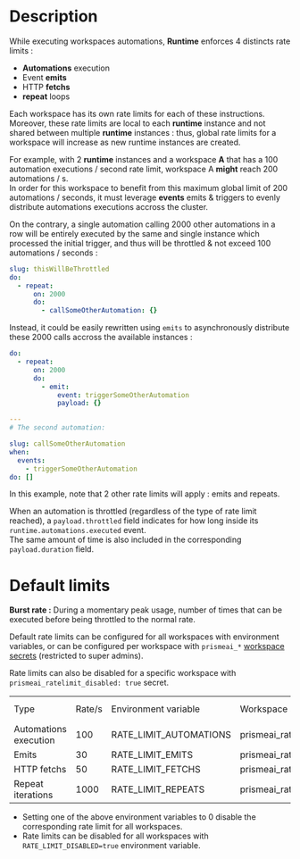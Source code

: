 # Description

While executing workspaces automations, **Runtime** enforces 4 distincts rate limits :  

* **Automations** execution
* Event **emits**
* HTTP **fetchs**  
* **repeat** loops

Each workspace has its own rate limits for each of these instructions.  
Moreover, these rate limits are local to each **runtime** instance and not shared between multiple **runtime** instances : thus, global rate limits for a workspace will increase as new runtime instances are created.  

For example, with 2 **runtime** instances and a workspace **A** that has a 100 automation executions / second rate limit, workspace A **might** reach 200 automations / s.  
In order for this workspace to benefit from this maximum global limit of 200 automations / seconds, it must leverage **events** emits & triggers to evenly distribute automations executions accross the cluster.  

On the contrary, a single automation calling 2000 other automations in a row will be entirely executed by the same and single instance which processed the initial trigger, and thus will be throttled & not exceed 100 automations / seconds :  

```yaml
slug: thisWillBeThrottled
do:
  - repeat:
      on: 2000
      do:
        - callSomeOtherAutomation: {}
```

Instead, it could be easily rewritten using `emits` to asynchronously distribute these 2000 calls accross the available instances :  
```yaml
do:
  - repeat:
      on: 2000
      do:
        - emit:
            event: triggerSomeOtherAutomation
            payload: {}

---
# The second automation:  

slug: callSomeOtherAutomation
when:
  events:
    - triggerSomeOtherAutomation
do: []
```
In this example, note that 2 other rate limits will apply : emits and repeats.  

When an automation is throttled (regardless of the type of rate limit reached), a `payload.throttled` field indicates for how long inside its `runtime.automations.executed` event.  
The same amount of time is also included in the corresponding `payload.duration` field.  

# Default limits

**Burst rate :** During a momentary peak usage, number of times that can be executed before being throttled to the normal rate.  

Default rate limits can be configured for all workspaces with environment variables, or can be configured per workspace with `prismeai_*` [workspace secrets](/workspaces/#secrets) (restricted to super admins).  

Rate limits can also be disabled for a specific workspace with `prismeai_ratelimit_disabled: true` secret.  

<table>
  <tr>
    <td>Type</td>
    <td>Rate/s</td>
    <td>Environment variable</td>
    <td>Workspace secret</td>
    <td>Burst rate</td>
    <td>Environment variable</td>
    <td>Workspace secret</td>
  </tr>

  <tr>
    <td>Automations execution</td>
    <td>100</td>
    <td>RATE_LIMIT_AUTOMATIONS</td>
    <td>prismeai_ratelimit_automations</td>
    <td>400</td>
    <td>RATE_LIMIT_AUTOMATIONS_BURST</td>
    <td>prismeai_ratelimit_automations_burst</td>
  </tr>    

  <tr>
    <td>Emits</td>
    <td>30</td>
    <td>RATE_LIMIT_EMITS</td>
    <td>prismeai_ratelimit_emits</td>
    <td>100</td>
    <td>RATE_LIMIT_EMITS_BURST</td>
    <td>prismeai_ratelimit_emits_burst</td>
  </tr>    

  <tr>
    <td>HTTP fetchs</td>
    <td>50</td>
    <td>RATE_LIMIT_FETCHS</td>
    <td>prismeai_ratelimit_fetchs</td>
    <td>200</td>
    <td>RATE_LIMIT_FETCHS_BURST</td>
    <td>prismeai_ratelimit_fetchs_burst</td>
  </tr>        

  <tr>
    <td>Repeat iterations</td>
    <td>1000</td>
    <td>RATE_LIMIT_REPEATS</td>
    <td>prismeai_ratelimit_repeats</td>
    <td>4000</td>
    <td>RATE_LIMIT_REPEATS_BURST</td>
    <td>prismeai_ratelimit_repeats_burst</td>
  </tr>        

</table>

* Setting one of the above environment variables to 0 disable the corresponding rate limit for all workspaces.  
* Rate limits can be disabled for all workspaces with `RATE_LIMIT_DISABLED=true` environment variable.
